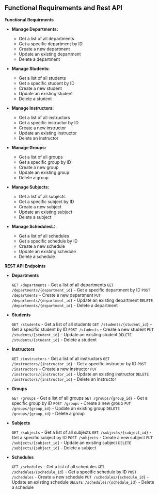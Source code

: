 ## Functional Requirements and Rest API

**Functional Requirments**

* **Manage Departments:**
    * Get a list of all departments
    * Get a specific department by ID
    * Create a new department
    * Update an existing department
    * Delete a department

* **Manage Students:**
    * Get a list of all students
    * Get a specific student by ID
    * Create a new student
    * Update an existing student
    * Delete a student

* **Manage Instructors:**
    * Get a list of all instructors
    * Get a specific instructor by ID
    * Create a new instructor
    * Update an existing instructor
    * Delete an instructor

* **Manage Groups:**
    * Get a list of all groups
    * Get a specific group by ID
    * Create a new group
    * Update an existing group
    * Delete a group

* **Manage Subjects:**
    * Get a list of all subjects
    * Get a specific subject by ID
    * Create a new subject
    * Update an existing subject
    * Delete a subject

* **Manage SchedulesL:**
    * Get a list of all schedules
    * Get a specific schedule by ID
    * Create a new schedule
    * Update an existing schedule
    * Delete a schedule

**REST API Endpoints**

* **Departments**

    `GET /departments` - Get a list of all departments
    `GET /departments/{department_id}` - Get a specific department by ID
    `POST /departments` - Create a new department
    `PUT /departments/{department_id}` - Update an existing department
    `DELETE /departments/{department_id}` - Delete a department

* **Students**

    `GET /students` - Get a list of all students
    `GET /students/{student_id}` - Get a specific student by ID
    `POST /students` - Create a new student
    `PUT /students/{student_id}` - Update an existing student
    `DELETE /students/{student_id}` - Delete a student

* **Instructors**

    `GET /instructors` - Get a list of all instructors
    `GET /instructors/{instructor_id}` - Get a specific instructor by ID
    `POST /instructors` - Create a new instructor
    `PUT /instructors/{instructor_id}` - Update an existing instructor
    `DELETE /instructors/{instructor_id}` - Delete an instructor

* **Groups**

    `GET /groups` - Get a list of all groups
    `GET /groups/{group_id}` - Get a specific group by ID
    `POST /groups` - Create a new group
    `PUT /groups/{group_id}` - Update an existing group
    `DELETE /groups/{group_id}` - Delete a group

* **Subjects**

    `GET /subjects` - Get a list of all subjects
    `GET /subjects/{subject_id}` - Get a specific subject by ID
    `POST /subjects` - Create a new subject
    `PUT /subjects/{subject_id}` - Update an existing subject
    `DELETE /subjects/{subject_id}` - Delete a subject

* **Schedules**

    `GET /schedules` - Get a list of all schedules
    `GET /schedules/{schedule_id}` - Get a specific schedule by ID
    `POST /schedules` - Create a new schedule
    `PUT /schedules/{schedule_id}` - Update an existing schedule
    `DELETE /schedules/{schedule_id}` - Delete a schedule
